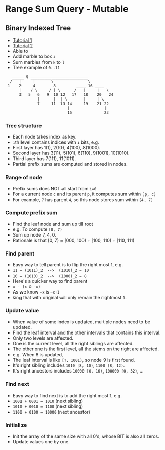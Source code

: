# Range Sum Query - Mutable

## Binary Indexed Tree

* [Tutorial 1](https://www.topcoder.com/community/data-science/data-science-tutorials/binary-indexed-trees/)
* [Tutorial 2](https://www.youtube.com/watch?v=CWDQJGaN1gY)
* Able to
 * Add marble to box `i`
 * Sum marbles from `k` to `l`
* Tree example of `0..11`

```
   _____ 0 _________________________
  /   |     |       \               \
 1    2     4        8         ____ 16 ____
      |    / \     / | \      /   |     |   \
      3   5   6   9  10 12   17   18    20   24
              |      |  | \       |     | \
              7     11  13 14     19    21 22
                           |               |
                           15              23
```

### Tree structure

* Each node takes index as key.
* `i`th level contains indices with `i` bits, e.g.
 * First layer has 1(1), 2(10), 4(100), 8(1000).
 * Second layer has 3(11), 5(101), 6(110), 9(1001), 10(1010).
 * Third layer has 7(111), 11(1011).
* Partial prefix sums are computed and stored in nodes.

### Range of node

* Prefix sums does NOT all start from `i=0`
* For a current node `c` and its parent `p`, it computes sum within `[p, c)`
* For example, `7` has parent `4`, so this node stores sum within `[4, 7)`

### Compute prefix sum

* Find the leaf node and sum up till root
* e.g. To compute `[0, 7)`
 * Sum up node 7, 4, 0.
 * Rationale is that [0, 7) = [000, 100) + [100, 110) + [110, 111)

### Find parent

* Easy way to tell parent is to flip the right most 1, e.g.
 * `11 = (1011)_2  -->  (1010)_2 = 10`
 * `10 = (1010)_2  -->  (1000)_2 = 8`
* Here's a quicker way to find parent
 * `x - (x & -x)`
 * As we know `-x` is `~x+1`
 * `&`ing that with original will only remain the rightmost `1`.

### Update value

* When value of some index is updated, multiple nodes need to be updated.
* Find the leaf interval and the other intervals that contains this interval.
 * Only two levels are affected.
 * One is the current level, all the right siblings are affected.
 * The other one is the first level, all the stems on the right are affected.
* e.g. When 8 is updated,
 * The leaf interval is like `[?, 1001)`, so node 9 is first found.
 * It's right sibling includes `1010 [8, 10)`, `1100 [8, 12)`.
 * It's right ancestors includes `10000 [0, 16)`, `100000 [0, 32)`, ...

### Find next

* Easy way to find next is to add the right most 1, e.g.
 * `1001 + 0001 = 1010` (next sibling)
 * `1010 + 0010 = 1100` (next sibling)
 * `1100 + 0100 = 10000` (next ancestor)

### Initialize

* Init the array of the same size with all 0's, whose BIT is also all zeros.
* Update values one by one.
